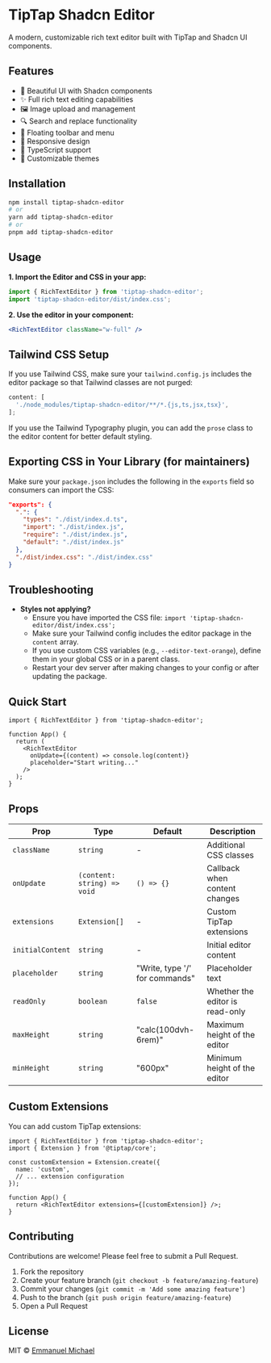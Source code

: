 # TipTap Shadcn Editor

A modern, customizable rich text editor built with TipTap and Shadcn UI components.

## Features

- 🎨 Beautiful UI with Shadcn components
- ✨ Full rich text editing capabilities
- 🖼️ Image upload and management
- 🔍 Search and replace functionality
- 🎯 Floating toolbar and menu
- 📱 Responsive design
- 🎯 TypeScript support
- 🎨 Customizable themes

## Installation

```bash
npm install tiptap-shadcn-editor
# or
yarn add tiptap-shadcn-editor
# or
pnpm add tiptap-shadcn-editor
```

## Usage

**1. Import the Editor and CSS in your app:**

```js
import { RichTextEditor } from 'tiptap-shadcn-editor';
import 'tiptap-shadcn-editor/dist/index.css';
```

**2. Use the editor in your component:**

```jsx
<RichTextEditor className="w-full" />
```

## Tailwind CSS Setup

If you use Tailwind CSS, make sure your `tailwind.config.js` includes the editor package so that Tailwind classes are not purged:

```js
content: [
  './node_modules/tiptap-shadcn-editor/**/*.{js,ts,jsx,tsx}',
];
```

If you use the Tailwind Typography plugin, you can add the `prose` class to the editor content for better default styling.

## Exporting CSS in Your Library (for maintainers)

Make sure your `package.json` includes the following in the `exports` field so consumers can import the CSS:

```json
"exports": {
  ".": {
    "types": "./dist/index.d.ts",
    "import": "./dist/index.js",
    "require": "./dist/index.js",
    "default": "./dist/index.js"
  },
  "./dist/index.css": "./dist/index.css"
}
```

## Troubleshooting

- **Styles not applying?**
  - Ensure you have imported the CSS file: `import 'tiptap-shadcn-editor/dist/index.css';`
  - Make sure your Tailwind config includes the editor package in the `content` array.
  - If you use custom CSS variables (e.g., `--editor-text-orange`), define them in your global CSS or in a parent class.
  - Restart your dev server after making changes to your config or after updating the package.

## Quick Start

```tsx
import { RichTextEditor } from 'tiptap-shadcn-editor';

function App() {
  return (
    <RichTextEditor
      onUpdate={(content) => console.log(content)}
      placeholder="Start writing..."
    />
  );
}
```

## Props

| Prop             | Type                        | Default                        | Description                     |
| ---------------- | --------------------------- | ------------------------------ | ------------------------------- |
| `className`      | `string`                    | -                              | Additional CSS classes          |
| `onUpdate`       | `(content: string) => void` | `() => {}`                     | Callback when content changes   |
| `extensions`     | `Extension[]`               | -                              | Custom TipTap extensions        |
| `initialContent` | `string`                    | -                              | Initial editor content          |
| `placeholder`    | `string`                    | "Write, type '/' for commands" | Placeholder text                |
| `readOnly`       | `boolean`                   | `false`                        | Whether the editor is read-only |
| `maxHeight`      | `string`                    | "calc(100dvh-6rem)"            | Maximum height of the editor    |
| `minHeight`      | `string`                    | "600px"                        | Minimum height of the editor    |

## Custom Extensions

You can add custom TipTap extensions:

```tsx
import { RichTextEditor } from 'tiptap-shadcn-editor';
import { Extension } from '@tiptap/core';

const customExtension = Extension.create({
  name: 'custom',
  // ... extension configuration
});

function App() {
  return <RichTextEditor extensions={[customExtension]} />;
}
```

## Contributing

Contributions are welcome! Please feel free to submit a Pull Request.

1. Fork the repository
2. Create your feature branch (`git checkout -b feature/amazing-feature`)
3. Commit your changes (`git commit -m 'Add some amazing feature'`)
4. Push to the branch (`git push origin feature/amazing-feature`)
5. Open a Pull Request

## License

MIT © [Emmanuel Michael](https://github.com/chochodev)
